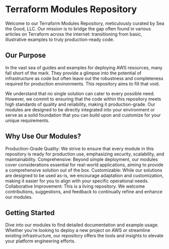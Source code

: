 # Terraform Modules Repository
Welcome to our Terraform Modules Repository, meticulously curated by Sea the Good, LLC. Our mission is to bridge the gap often found in various articles on Terraform across the internet: transitioning from basic, illustrative examples to truly production-ready code.

## Our Purpose
In the vast sea of guides and examples for deploying AWS resources, many fall short of the mark. They provide a glimpse into the potential of infrastructure as code but often leave out the robustness and completeness required for production environments. This repository aims to fill that void.

We understand that no single solution can cater to every possible need. However, we commit to ensuring that the code within this repository meets high standards of quality and reliability, making it production-grade. Our modules are designed to be directly integrated into your environment or serve as a solid foundation that you can build upon and customize for your unique requirements.

## Why Use Our Modules?
Production-Grade Quality: We strive to ensure that every module in this repository is ready for production use, emphasizing security, scalability, and maintainability.
Comprehensive: Beyond simple deployment, our modules cover considerations essential for real-world applications, aiming to provide a comprehensive solution out of the box.
Customizable: While our solutions are designed to be used as-is, we encourage adaptation and customization, making it easier for you to align with your specific operational needs.
Collaborative Improvement: This is a living repository. We welcome contributions, suggestions, and feedback to continually refine and enhance our modules.

## Getting Started
Dive into our modules to find detailed documentation and example usage. Whether you're looking to deploy a new project on AWS or streamline existing infrastructure, our repository offers the tools and insights to elevate your platform engineering efforts.







